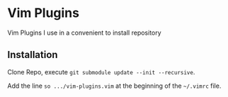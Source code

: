 # Vim Plugins
Vim Plugins I use in a convenient to install repository
## Installation
Clone Repo, execute ```git submodule update --init --recursive```.

Add the line ```so .../vim-plugins.vim``` at the beginning of the 
```~/.vimrc``` file.
